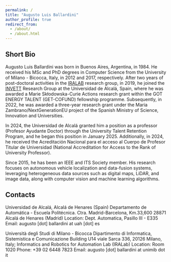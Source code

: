 ```yaml
---
permalink: /
title: "Augusto Luis Ballardini"
author_profile: true
redirect_from: 
  - /about/
  - /about.html
---
```


Short Bio
------

Augusto Luis Ballardini was born in Buenos Aires, Argentina, in 1984. He received his MSc and PhD degrees in Computer Science from the University of Milano - Bicocca, Italy, in 2012 and 2017, respectively. After two years of post-doctoral activities in the [IRALAB](http://www.ira.disco.unimib.it "IRALAB") research group, in 2019, he joined the [INVETT](http://invett.es "INVETT") Research Group at the Universidad de Alcalá, Spain, where he was awarded a Marie Skłodowska-Curie Actions research grant within the GOT ENERGY TALENT (GET-COFUND) fellowship programme. Subsequently, in 2022, he was awarded a three-year research grant under the Maria Zambrano/NextGenerationEU project of the Spanish Ministry of Science, Innovation and Universities.

In 2024, the Universidad de Alcalá granted him a position as a professor (Profesor Ayudante Doctor) through the University Talent Retention Program, and he began this position in January 2025. Additionally, in 2024, he received the Acreditación Nacional para el acceso al Cuerpo de Profesor Titular de Universidad (National Accreditation for Access to the Rank of University Professor).

Since 2015, he has been an IEEE and ITS Society member. His research focuses on autonomous vehicle localization and data-fusion systems, leveraging heterogeneous data sources such as digital maps, LiDAR, and image data, along with computer vision and machine learning algorithms.

Contacts
------

Universidad de Alcalá, Alcalá de Henares (Spain) Departamento de Automática - Escuela Politécnica. Ctra. Madrid-Barcelona, Km.33,600 28871 Alcalá de Henares (Madrid) Location: Dept. Automatica, Pasillo III - E335 Email: augusto [dot] ballardini at uah [dot] es

Università degli Studi di Milano - Bicocca Dipartimento di Informatica, Sistemistica e Comunicazione Building U14 viale Sarca 336, 20126 Milano, Italy; Informatics and Robotics for Automation Lab (IRALab) Location: Room 1020 Phone: +39 02 6448 7823 Email: augusto [dot] ballardini at unimib dot it
